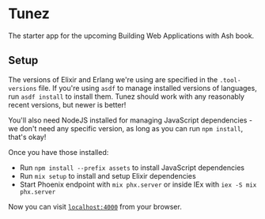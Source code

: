 # Tunez

The starter app for the upcoming Building Web Applications with Ash book.

## Setup

The versions of Elixir and Erlang we're using are specified in the `.tool-versions` file. If you're using `asdf` to manage installed versions of languages, run `asdf install` to install them. Tunez should work with any reasonably recent versions, but newer is better!

You'll also need NodeJS installed for managing JavaScript dependencies - we don't need any specific version, as long as you can run `npm install`, that's okay!

Once you have those installed:

* Run `npm install --prefix assets` to install JavaScript dependencies
* Run `mix setup` to install and setup Elixir dependencies
* Start Phoenix endpoint with `mix phx.server` or inside IEx with `iex -S mix phx.server`

Now you can visit [`localhost:4000`](http://localhost:4000) from your browser.
